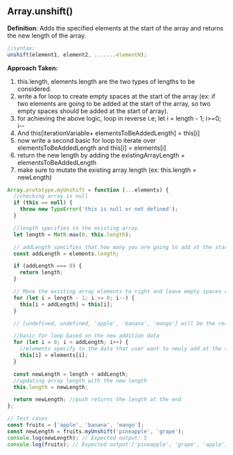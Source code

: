 ## Array.unshift()

**Definition**: Adds the specified elements at the start of the array and returns the new length of the array.

```js
//syntax:
unshift(element1, element2, .......elementN);
```

<strong>Approach Taken:</strong>

1. this.length, elements.length are the two types of lengths to be considered.
2. write a for loop to create empty spaces at the start of the array (ex: if two elements are going to be added at the start of the array, so two empty spaces should be added at the start of array).
3. for achieving the above logic, loop in reverse i.e; let i = length - 1; i>=0; i--
4. And this[iterationVariable+ elementsToBeAddedLength] = this[i]
5. now write a second basic for loop to iterate over elementsToBeAddedLength and this[i] = elements[i]
6. return the new length by adding the existingArrayLength + elementsToBeAddedLength
7. make sure to mutate the existing array length (ex: this.length = newLength)

```js
Array.prototype.myUnshift = function (...elements) {
  //checking array is null
  if (this == null) {
    throw new TypeError('this is null or not defined');
  }

  //length specifies to the existing array
  let length = Math.max(0, this.length);

  // addLength specifies that how many you are going to add at the start of the array (ex: 2)
  const addLength = elements.length;

  if (addLength === 0) {
    return length;
  }

  // Move the existing array elements to right and leave empty spaces at the start
  for (let i = length - 1; i >= 0; i--) {
    this[i + addLength] = this[i];
  }

  // [undefined, undefined, 'apple', 'banana', 'mango'] will be the result of the this

  //basic for loop based on the new addition data
  for (let i = 0; i < addLength; i++) {
    //elements specify to the data that user want to newly add at the start (ex: 'pineapple')
    this[i] = elements[i];
  }

  const newLength = length + addLength;
  //updating array length with the new length
  this.length = newLength;

  return newLength; //push returns the length at the end
};

// Test cases
const fruits = ['apple', 'banana', 'mango'];
const newLength = fruits.myUnshift('pineapple', 'grape');
console.log(newLength); // Expected output: 5
console.log(fruits); // Expected output:['pineapple', 'grape', 'apple', 'banana', 'mango']
```
